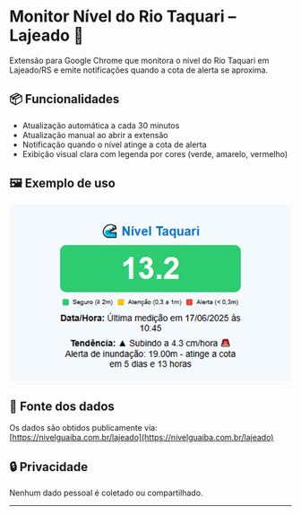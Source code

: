 # Monitor Nível do Rio Taquari – Lajeado 🌊

Extensão para Google Chrome que monitora o nível do Rio Taquari em Lajeado/RS e emite notificações quando a cota de alerta se aproxima.

## 📦 Funcionalidades
- Atualização automática a cada 30 minutos
- Atualização manual ao abrir a extensão
- Notificação quando o nível atinge a cota de alerta
- Exibição visual clara com legenda por cores (verde, amarelo, vermelho)

## 🖼️ Exemplo de uso
![Tela da extensão](print1.png)

## 🔗 Fonte dos dados
Os dados são obtidos publicamente via: [https://nivelguaiba.com.br/lajeado](https://nivelguaiba.com.br/lajeado)

## 🔒 Privacidade
Nenhum dado pessoal é coletado ou compartilhado.

---

